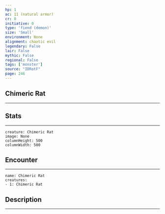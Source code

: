```yaml
---
hp: 1
ac: 11 (natural armor)
cr: 0
initiative: 0
type: 'fiend (demon)'    
size: 'Small'
environment: None
alignment: chaotic evil
legendary: False
lair: False
mythic: False
regional: False
tags: ['monster']
source: "IDRotF"
page: 246
---
```


## Chimeric Rat
---



## Stats
---

```statblock
creature: Chimeric Rat
image: None
columnHeight: 500
columnWidth: 500
```

## Encounter
---

```encounter-table
name: Chimeric Rat
creatures:
- 1: Chimeric Rat
```

## Description
---




